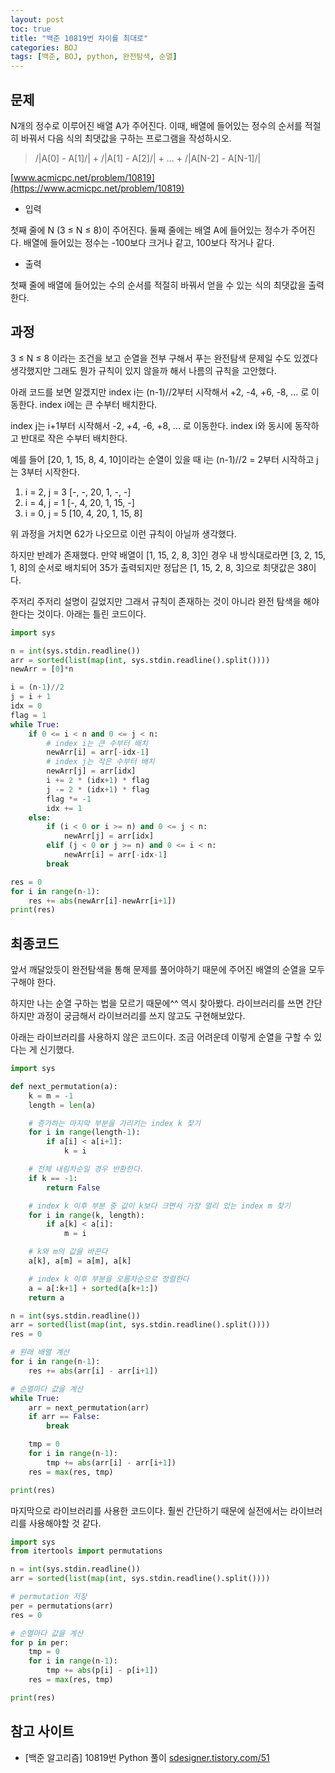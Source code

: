 ```yaml
---
layout: post
toc: true
title: "백준 10819번 차이를 최대로"
categories: BOJ
tags: [백준, BOJ, python, 완전탐색, 순열]
---
```


## 문제
N개의 정수로 이루어진 배열 A가 주어진다. 이때, 배열에 들어있는 정수의 순서를 적절히 바꿔서 다음 식의 최댓값을 구하는 프로그램을 작성하시오.

> /|A[0] - A[1]/| + /|A[1] - A[2]/| + ... + /|A[N-2] - A[N-1]/|

[www.acmicpc.net/problem/10819](https://www.acmicpc.net/problem/10819)

* 입력

첫째 줄에 N (3 ≤ N ≤ 8)이 주어진다. 둘째 줄에는 배열 A에 들어있는 정수가 주어진다. 배열에 들어있는 정수는 -100보다 크거나 같고, 100보다 작거나 같다.

* 출력

첫째 줄에 배열에 들어있는 수의 순서를 적절히 바꿔서 얻을 수 있는 식의 최댓값을 출력한다.


## 과정

3 ≤ N ≤ 8 이라는 조건을 보고 순열을 전부 구해서 푸는 완전탐색 문제일 수도 있겠다 생각했지만 그래도 뭔가 규칙이 있지 않을까 해서 나름의 규칙을 고안했다.

아래 코드를 보면 알겠지만 index i는 (n-1)//2부터 시작해서 +2, -4, +6, -8, ... 로 이동한다. index i에는 큰 수부터 배치한다.

index j는 i+1부터 시작해서 -2, +4, -6, +8, ... 로 이동한다. index i와 동시에 동작하고 반대로 작은 수부터 배치한다.

예를 들어 [20, 1, 15, 8, 4, 10]이라는 순열이 있을 때 i는 (n-1)//2 = 2부터 시작하고 j는 3부터 시작한다.

1. i = 2, j = 3
[-, -, 20, 1, -, -]
2. i = 4, j = 1
[-, 4, 20, 1, 15, -]
3. i = 0, j = 5
[10, 4, 20, 1, 15, 8]

위 과정을 거치면 62가 나오므로 이런 규칙이 아닐까 생각했다.

하지만 반례가 존재했다. 만약 배열이 [1, 15, 2, 8, 3]인 경우 내 방식대로라면 [3, 2, 15, 1, 8]의 순서로 배치되어 35가 출력되지만 정답은 [1, 15, 2, 8, 3]으로 최댓값은 38이다.

주저리 주저리 설명이 길었지만 그래서 규칙이 존재하는 것이 아니라 완전 탐색을 해야한다는 것이다. 아래는 틀린 코드이다.

```python
import sys

n = int(sys.stdin.readline())
arr = sorted(list(map(int, sys.stdin.readline().split())))
newArr = [0]*n

i = (n-1)//2
j = i + 1
idx = 0
flag = 1
while True:
    if 0 <= i < n and 0 <= j < n:
        # index i는 큰 수부터 배치
        newArr[i] = arr[-idx-1]
        # index j는 작은 수부터 배치
        newArr[j] = arr[idx]
        i += 2 * (idx+1) * flag
        j -= 2 * (idx+1) * flag
        flag *= -1
        idx += 1
    else:
        if (i < 0 or i >= n) and 0 <= j < n:
            newArr[j] = arr[idx]
        elif (j < 0 or j >= n) and 0 <= i < n:
            newArr[i] = arr[-idx-1]
        break

res = 0
for i in range(n-1):
    res += abs(newArr[i]-newArr[i+1])
print(res)
```

## 최종코드

앞서 깨달았듯이 완전탐색을 통해 문제를 풀어야하기 때문에 주어진 배열의 순열을 모두 구해야 한다.

하지만 나는 순열 구하는 법을 모르기 때문에^^ 역시 찾아봤다. 라이브러리를 쓰면 간단하지만 과정이 궁금해서 라이브러리를 쓰지 않고도 구현해보았다.

아래는 라이브러리를 사용하지 않은 코드이다. 조금 어려운데 이렇게 순열을 구할 수 있다는 게 신기했다.

```python
import sys

def next_permutation(a):
    k = m = -1
    length = len(a)

    # 증가하는 마지막 부분을 가리키는 index k 찾기
    for i in range(length-1):
        if a[i] < a[i+1]:
            k = i

    # 전체 내림차순일 경우 반환한다.
    if k == -1:
        return False

    # index k 이후 부분 중 값이 k보다 크면서 가장 멀리 있는 index m 찾기
    for i in range(k, length):
        if a[k] < a[i]:
            m = i

    # k와 m의 값을 바꾼다
    a[k], a[m] = a[m], a[k]

    # index k 이후 부분을 오름차순으로 정렬한다
    a = a[:k+1] + sorted(a[k+1:])
    return a

n = int(sys.stdin.readline())
arr = sorted(list(map(int, sys.stdin.readline().split())))
res = 0

# 원래 배열 계산
for i in range(n-1):
    res += abs(arr[i] - arr[i+1])

# 순열마다 값을 계산
while True:
    arr = next_permutation(arr)
    if arr == False:
        break

    tmp = 0
    for i in range(n-1):
        tmp += abs(arr[i] - arr[i+1])
    res = max(res, tmp)

print(res)
```

마지막으로 라이브러리를 사용한 코드이다. 훨씬 간단하기 때문에 실전에서는 라이브러리를 사용해야할 것 같다.

```Python
import sys
from itertools import permutations

n = int(sys.stdin.readline())
arr = sorted(list(map(int, sys.stdin.readline().split())))

# permutation 저장
per = permutations(arr)
res = 0

# 순열마다 값을 계산
for p in per:
    tmp = 0
    for i in range(n-1):
        tmp += abs(p[i] - p[i+1])
    res = max(res, tmp)

print(res)
```

## 참고 사이트

- [백준 알고리즘] 10819번 Python 풀이 [sdesigner.tistory.com/51](https://sdesigner.tistory.com/51)
